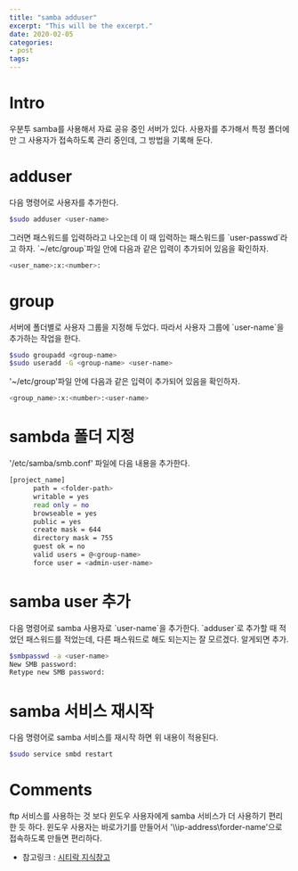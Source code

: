 ```yaml
---
title: "samba adduser"
excerpt: "This will be the excerpt."
date: 2020-02-05
categories: 
- post
tags: 
---
```



# Intro

우분투 samba를 사용해서 자료 공유 중인 서버가 있다.
사용자를 추가해서 특정 폴더에만 그 사용자가 접속하도록 관리 중인데,
그 방법을 기록해 둔다.


# adduser

다음 명령어로 사용자를 추가한다.

```bash
$sudo adduser <user-name>
```

그러면 패스워드를 입력하라고 나오는데 이 때 입력하는 패스워드를 \`user-passwd\`라고 하자.
\`~/etc/group\`파일 안에 다음과 같은 입력이 추가되어 있음을 확인하자.

```bash
<user_name>:x:<number>:  
```


# group

서버에 폴더별로 사용자 그룹을 지정해 두었다.
따라서 사용자 그룹에 \`user-name\`을 추가하는 작업을 한다.

```bash
$sudo groupadd <group-name>
$sudo useradd -G <group-name> <user-name>
```

'~/etc/group'파일 안에 다음과 같은 입력이 추가되어 있음을 확인하자.

```bash
<group_name>:x:<number>:<user-name>  
```


# sambda 폴더 지정

'/etc/samba/smb.conf' 파일에 다음 내용을 추가한다.

```bash
[project_name]
      path = <folder-path>
      writable = yes
      read only = no
      browseable = yes
      public = yes
      create mask = 644
      directory mask = 755
      guest ok = no
      valid users = @<group-name>
      force user = <admin-user-name>
```


# samba user 추가

다음 명령어로 samba 사용자로 \`user-name\`을 추가한다. 
\`adduser\`로 추가할 때 적었던 패스워드를 적었는데, 다른 패스워드로 해도 되는지는 잘 모르겠다.
알게되면 추가.

```bash
$smbpasswd -a <user-name>
New SMB password:
Retype new SMB password:
```


# samba 서비스 재시작

다음 명령어로 samba 서비스를 재시작 하면 위 내용이 적용된다. 

```bash
$sudo service smbd restart
```


# Comments

ftp 서비스를 사용하는 것 보다 윈도우 사용자에게 samba 서비스가 더 사용하기 편리한 듯 하다.
윈도우 사용자는 바로가기를 만들어서 '\\\ip-address\forder-name'으로 접속하도록 만들면 편리하다.

-   참고링크 : [시티락 지식창고](https://citylock.tistory.com/547)


<!----- Footnotes ----->

